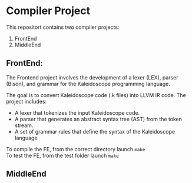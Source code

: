 # Compiler Project 

This repositort contains two compiler projects:
1. FrontEnd 
2. MiddleEnd 


## FrontEnd:

The Frontend project involves the development of a lexer (LEX), parser (Bison), and grammar for the Kaleidoscope programming language.

The goal is to convert Kaleidoscope code (.k files) into LLVM IR code. The project includes:
- A lexer that tokenizes the input Kaleidoscope code.
- A parser that generates an abstract syntax tree (AST) from the token stream.
- A set of grammar rules that define the syntax of the Kaleidoscope language

To compile the FE, from the correct directory launch `make`  
To test the FE, from the test folder launch `make`

## MiddleEnd